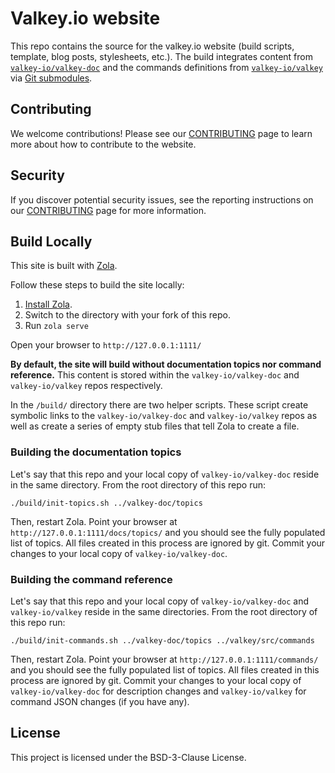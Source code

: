 # Valkey.io website

This repo contains the source for the valkey.io website (build scripts, template, blog posts, stylesheets, etc.).
The build integrates content from [`valkey-io/valkey-doc`](https://github.com/valkey-io/valkey-doc) and the commands definitions from [`valkey-io/valkey`](https://github.com/valkey-io/valkey-doc) via [Git submodules](https://github.blog/2016-02-01-working-with-submodules/).

## Contributing

We welcome contributions! Please see our [CONTRIBUTING](CONTRIBUTING.md) page to learn more about how to contribute to the website.

## Security

If you discover potential security issues, see the reporting instructions on our [CONTRIBUTING](CONTRIBUTING.md#security-issue-notifications) page for more information.

## Build Locally

This site is built with [Zola](https://www.getzola.org/).

Follow these steps to build the site locally:

1. [Install Zola](https://www.getzola.org/documentation/getting-started/installation/).
2. Switch to the directory with your fork of this repo.
3. Run `zola serve`

Open your browser to `http://127.0.0.1:1111/`

**By default, the site will build without documentation topics nor command reference.**
This content is stored within the `valkey-io/valkey-doc` and `valkey-io/valkey` repos respectively.

In the `/build/` directory there are two helper scripts.
These script create symbolic links to the `valkey-io/valkey-doc` and `valkey-io/valkey` repos as well as create a series of empty stub files that tell Zola to create a file.

### Building the documentation topics

Let's say that this repo and your local copy of `valkey-io/valkey-doc` reside in the same directory.
From the root directory of this repo run:

```shell
./build/init-topics.sh ../valkey-doc/topics 
```

Then, restart Zola.
Point your browser at `http://127.0.0.1:1111/docs/topics/` and you should see the fully populated list of topics.
All files created in this process are ignored by git.
Commit your changes to your local copy of `valkey-io/valkey-doc`.

### Building the command reference

Let's say that this repo and your local copy of `valkey-io/valkey-doc` and `valkey-io/valkey` reside in the same directories.
From the root directory of this repo run:

```shell
./build/init-commands.sh ../valkey-doc/topics ../valkey/src/commands
```

Then, restart Zola.
Point your browser at `http://127.0.0.1:1111/commands/` and you should see the fully populated list of topics.
All files created in this process are ignored by git.
Commit your changes to your local copy of `valkey-io/valkey-doc` for description changes and `valkey-io/valkey` for command JSON changes (if you have any).

## License

This project is licensed under the BSD-3-Clause License.
